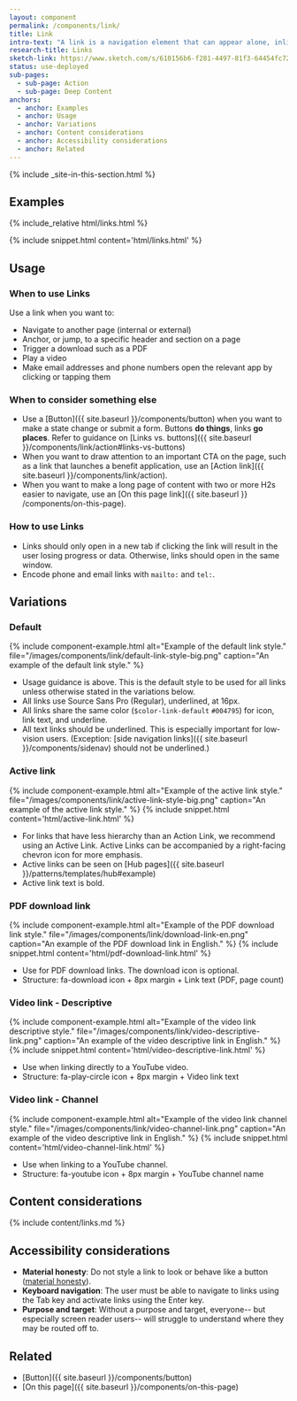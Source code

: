 ```yaml
---
layout: component
permalink: /components/link/
title: Link
intro-text: "A link is a navigation element that can appear alone, inline (embedded), or in a group with other links. A link can trigger a download, but in general links go to internal or external pages when clicked."
research-title: Links
sketch-link: https://www.sketch.com/s/610156b6-f281-4497-81f3-64454fc72156/p/D58429E9-064C-48EE-8681-0389401F887C
status: use-deployed
sub-pages:
  - sub-page: Action
  - sub-page: Deep Content
anchors:
  - anchor: Examples
  - anchor: Usage
  - anchor: Variations
  - anchor: Content considerations
  - anchor: Accessibility considerations
  - anchor: Related
---
```


{% include _site-in-this-section.html %}

## Examples

<div class="site-showcase">
  {% include_relative html/links.html %}
</div>

{% include snippet.html content='html/links.html' %}

## Usage

### When to use Links

Use a link when you want to:

- Navigate to another page (internal or external)
- Anchor, or jump, to a specific header and section on a page
- Trigger a download such as a PDF
- Play a video
- Make email addresses and phone numbers open the relevant app by clicking or tapping them

### When to consider something else

- Use a [Button]({{ site.baseurl }}/components/button) when you want to make a state change or submit a form. Buttons **do things**, links **go places**. Refer to guidance on [Links vs. buttons]({{ site.baseurl }}/components/link/action#links-vs-buttons)
- When you want to draw attention to an important CTA on the page, such as a link that launches a benefit application, use an [Action link]({{ site.baseurl }}/components/link/action).
- When you want to make a long page of content with two or more H2s easier to navigate, use an [On this page link]({{ site.baseurl }} /components/on-this-page).

### How to use Links

- Links should only open in a new tab if clicking the link will result in the user losing progress or data. Otherwise, links should open in the same window.
- Encode phone and email links with `mailto:` and `tel:`.

## Variations

### Default

{% include component-example.html alt="Example of the default link style." file="/images/components/link/default-link-style-big.png" caption="An example of the default link style." %}

- Usage guidance is above. This is the default style to be used for all links unless otherwise stated in the variations below.
- All links use Source Sans Pro (Regular), underlined, at 16px.
- All links share the same color (`$color-link-default` `#004795`) for icon, link text, and underline. 
- All text links should be underlined. This is especially important for low-vision users. (Exception: [side navigation links]({{ site.baseurl }}/components/sidenav) should not be underlined.)

### Active link

{% include component-example.html alt="Example of the active link style." file="/images/components/link/active-link-style-big.png" caption="An example of the active link style." %}
{% include snippet.html content='html/active-link.html' %}

- For links that have less hierarchy than an Action Link, we recommend using an Active Link. Active Links can be accompanied by a right-facing chevron icon for more emphasis. 
- Active links can be seen on [Hub pages]({{ site.baseurl }}/patterns/templates/hub#example)
- Active link text is bold.

### PDF download link

{% include component-example.html alt="Example of the PDF download link style." file="/images/components/link/download-link-en.png" caption="An example of the PDF download link in English." %}
{% include snippet.html content='html/pdf-download-link.html' %}

- Use for PDF download links. The download icon is optional.
- Structure: fa-download icon + 8px margin + Link text (PDF, page count)

### Video link - Descriptive

{% include component-example.html alt="Example of the video link descriptive style." file="/images/components/link/video-descriptive-link.png" caption="An example of the video descriptive link in English." %}
{% include snippet.html content='html/video-descriptive-link.html' %}

* Use when linking directly to a YouTube video.
* Structure: fa-play-circle icon + 8px margin + Video link text

### Video link - Channel

{% include component-example.html alt="Example of the video link channel style." file="/images/components/link/video-channel-link.png" caption="An example of the video descriptive link in English." %}
{% include snippet.html content='html/video-channel-link.html' %}

* Use when linking to a YouTube channel.
* Structure: fa-youtube icon + 8px margin + YouTube channel name

## Content considerations

{% include content/links.md %}

## Accessibility considerations

- **Material honesty**: Do not style a link to look or behave like a button ([material honesty](https://alistapart.com/article/material-honesty-on-the-web/)).
- **Keyboard navigation**: The user must be able to navigate to links using the Tab key and activate links using the Enter key.
- **Purpose and target**: Without a purpose and target, everyone-- but especially screen reader users-- will struggle to understand where they may be routed off to.

## Related 

- [Button]({{ site.baseurl }}/components/button)
- [On this page]({{ site.baseurl }}/components/on-this-page)
